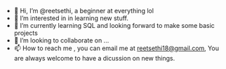- 👋 Hi, I’m @reetsethi, a beginner at everything lol
- 👀 I’m interested in in learning new stuff.
- 🌱 I’m currently learning SQL and looking forward to make some basic projects
- 💞️ I’m looking to collaborate on ...
- 📫 How to reach me , you can email me at reetsethi18@gmail.com, You are always welcome to have a dicussion on new things.

<!---
reetsethi/reetsethi is a ✨ special ✨ repository because its `README.md` (this file) appears on your GitHub profile.
You can click the Preview link to take a look at your changes.
--->

